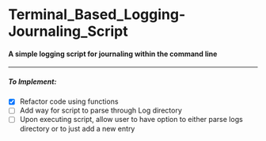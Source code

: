 # Terminal_Based_Logging-Journaling_Script

#### A simple logging script for journaling within the command line
---
##### To Implement:

- [x] Refactor code using functions
- [ ] Add way for script to parse through Log directory
- [ ] Upon executing script, allow user to have option to either parse logs directory or to just add a new entry
